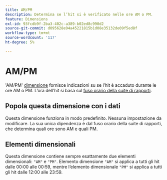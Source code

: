 ```yaml
---
title: AM/PM
description: Determina se l’hit si è verificato nelle ore AM o PM.
feature: Dimensions
exl-id: 93fcdb9f-2ba3-402c-a389-b02ed8c990d2
source-git-commit: d095628e94a45221815b1d08e35132de09f5ed8f
workflow-type: tm+mt
source-wordcount: '117'
ht-degree: 5%

---
```


# AM/PM

&#39;AM/PM&#39; [dimensione](overview.md) fornisce indicazioni su se l’hit è accaduto durante le ore AM o PM. L’ora dell’hit si basa sul [fuso orario della suite di rapporti](/help/admin/admin/c-manage-report-suites/c-edit-report-suites/general/general-acct-settings-admin.md).

## Popola questa dimensione con i dati

Questa dimensione funziona in modo predefinito. Nessuna impostazione da modificare. La sua unica dipendenza è dal fuso orario della suite di rapporti, che determina quali ore sono AM e quali PM.

## Elementi dimensionali

Questa dimensione contiene sempre esattamente due elementi dimensionali: `"AM"` e `"PM"`. Elemento dimensione `"AM"` si applica a tutti gli hit dalle 00:00 alle 00:59, mentre l’elemento dimensionale `"PM"` si applica a tutti gli hit dalle 12:00 alle 23:59.
